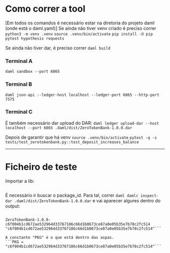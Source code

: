 # Como correr a tool
[Em todos os comandos é necessário estar na diretoria do projeto daml (onde está o daml.yaml)]
Se ainda não tiver venv criado é preciso correr
```python3 -m venv .venv```
```source .venv/bin/activate```
```pip install -U pip pytest hypothesis requests```

Se ainda não tiver dar, é preciso correr
```daml build```
### Terminal A
 ```daml sandbox --port 6865```

### Terminal B
```daml json-api --ledger-host localhost --ledger-port 6865 --http-port 7575```

### Terminal C
É também necessário dar upload do DAR:
```daml ledger upload-dar --host localhost --port 6865 .daml/dist/ZeroTokenBank-1.0.0.dar```

Depois de garantir que há venv
 ```source .venv/bin/activate```
```pytest -q -s tests/test_zerotokenbank.py::test_deposit_increases_balance```


---------------------------------------------------------------------------------------------------------
# Ficheiro de teste
Importar a lib:
```from daml_pbt import make_request, make_auth, make_admin_auth, ensure_ok, allocate_party, allocate_unique_party
```
É necessário ir buscar o package_id. Para tal, correr  ```daml damlc inspect-dar .daml/dist/ZeroTokenBank-1.0.0.dar```
e vai aparecer algures dentro do output:

```DAR archive contains the following packages:

ZeroTokenBank-1.0.0-c6f004b1cd672ae532964d33767186c66d1b0673ce87a0e05b35e7b78c2fc514 "c6f004b1cd672ae532964d33767186c66d1b0673ce87a0e05b35e7b78c2fc514"```

A constante "PKG" é o que está dentro das aspas.
```PKG = "c6f004b1cd672ae532964d33767186c66d1b0673ce87a0e05b35e7b78c2fc514"```